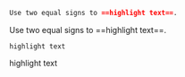 ```md
Use two equal signs to ==highlight text==.
```

Use two equal signs to ==highlight text==.

`highlight text`

highlight text

